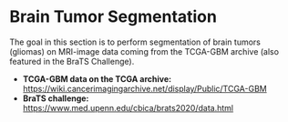 # Brain Tumor Segmentation
The goal in this section is to perform segmentation of brain tumors (gliomas) on MRI-image data coming from the TCGA-GBM archive (also featured in the BraTS Challenge).
<br>
* **TCGA-GBM data on the TCGA archive:** https://wiki.cancerimagingarchive.net/display/Public/TCGA-GBM
* **BraTS challenge:** https://www.med.upenn.edu/cbica/brats2020/data.html

